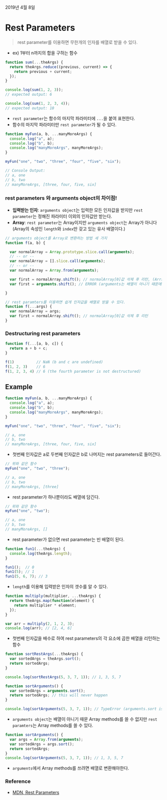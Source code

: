 2019년 4월 8일

# Rest Parameters
> rest parameter를 이용하면 무한개의 인자를 배열로 받을 수 있다.

- ex) 1부터 n까지의 합을 구하는 함수

```javascript
function sum(...theArgs) {
  return theArgs.reduce((previous, current) => {
    return previous + current;
  });
}

console.log(sum(1, 2, 3));
// expected output: 6

console.log(sum(1, 2, 3, 4));
// expected output: 10
```

- `rest parameter`는 함수의 마지막 파라미터에 `...`을 붙여 표현한다.
- 함수의 마지막 파라미터만 `rest parameter`가 될 수 있다.
  
```javascript
function myFun(a, b, ...manyMoreArgs) {
  console.log("a", a); 
  console.log("b", b);
  console.log("manyMoreArgs", manyMoreArgs); 
}

myFun("one", "two", "three", "four", "five", "six");

// Console Output:
// a, one
// b, two
// manyMoreArgs, [three, four, five, six]
```

### rest parameters 와 arguments object의 차이점!

- **입력받는 인자**: `arguments object`는 입력한 모든 인자값을 받지만 `rest parameter`는 정해진 파라미터 이외의 인자값만 받는다. 
- **Array**: `rest parameter`는 Array이지만 `arguments object`는 Array가 아니다(Array의 속성인 `length`와 `index`만 갖고 있는 유사 배열이다.)

```javascript
// arguments object를 Array로 변환하는 방법 세 가지
function f(a, b) {

  var normalArray = Array.prototype.slice.call(arguments);
  // -- or --
  var normalArray = [].slice.call(arguments);
  // -- or --
  var normalArray = Array.from(arguments);

  var first = normalArray.shift(); // normalArray[0]값 삭제 후 리턴, (Array로 변환했기 때문에 배열 함수인 shift()함수를 쓸 수 있다.) 
  var first = arguments.shift(); // ERROR (arguments는 배열이 아니기 때문에 shift()함수를 쓸 수 없다.)

}

// rest paramters를 이용하면 쉽게 인자값을 배열로 받을 수 있다.
function f(...args) {
  var normalArray = args;
  var first = normalArray.shift(); // normalArray[0]값 삭제 후 리턴
}
```

### Destructuring rest parameters

```javascript
function f(...[a, b, c]) {
  return a + b + c;
}

f(1)          // NaN (b and c are undefined)
f(1, 2, 3)    // 6
f(1, 2, 3, 4) // 6 (the fourth parameter is not destructured)
```

## Example

```javascript
function myFun(a, b, ...manyMoreArgs) {
  console.log("a", a); 
  console.log("b", b);
  console.log("manyMoreArgs", manyMoreArgs); 
}

myFun("one", "two", "three", "four", "five", "six");

// a, one
// b, two
// manyMoreArgs, [three, four, five, six]
```
- 첫번째 인자값은 a로 두번째 인자값은 b로 나머지는 rest parameters로 들어간다.


```javascript
// 위와 같은 함수
myFun("one", "two", "three");

// a, one
// b, two
// manyMoreArgs, [three]
```
- rest parameter가 하나뿐이라도 배열에 담긴다.

```javascript
// 위와 같은 함수
myFun("one", "two");

// a, one
// b, two
// manyMoreArgs, []
```
- rest parameter가 없으면 rest parameter는 빈 배열이 된다.

```javascript
function fun1(...theArgs) {
  console.log(theArgs.length);
}

fun1();  // 0
fun1(5); // 1
fun1(5, 6, 7); // 3
```
- `length`를 이용해 입력받은 인자의 갯수를 알 수 있다.


```javascript
function multiply(multiplier, ...theArgs) {
  return theArgs.map(function(element) {
    return multiplier * element;
  });
}

var arr = multiply(2, 1, 2, 3); 
console.log(arr); // [2, 4, 6]
```
- 첫번째 인자값을 배수로 하여 rest parameters의 각 요소에 곱한 배열을 리턴하는 함수


```javascript
function sortRestArgs(...theArgs) {
  var sortedArgs = theArgs.sort();
  return sortedArgs;
}

console.log(sortRestArgs(5, 3, 7, 1)); // 1, 3, 5, 7

function sortArguments() {
  var sortedArgs = arguments.sort(); 
  return sortedArgs; // this will never happen
}

console.log(sortArguments(5, 3, 7, 1)); // TypeError (arguments.sort is not a function)
```
- `arguments object`는 배열이 아니기 때문 Array methods를 쓸 수 없지만 `rest paramters`는 Array methods를 쓸 수 있다. 

```javascript
function sortArguments() {
  var args = Array.from(arguments);
  var sortedArgs = args.sort();
  return sortedArgs;
}
console.log(sortArguments(5, 3, 7, 1)); // 1, 3, 5, 7
```
- `arguments`에서 Array methods를 쓰려면 배열로 변환해야한다.

### Reference

- [MDN, Rest Parameters](https://developer.mozilla.org/en-US/docs/Web/JavaScript/Reference/Functions/rest_parameters)

